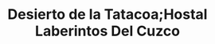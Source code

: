 ---
title: "Desierto de la Tatacoa;Hostal Laberintos Del Cuzco"
url: /villaviejo/desierto-de-la-tatacoa-hostal-laberintos-del-cuzco/
shop: general
---